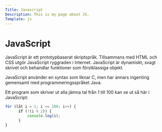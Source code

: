 ```yaml
---
Title: Javascript
Description: This is my page about JS.
Template: js
---
```


# JavaScript

JavaScript är ett prototypbaserat skriptspråk. Tillsammans med HTML och CSS utgör JavaScript ryggraden i Internet. JavaScript är dynamiskt, svagt skrivet och behandlar funktioner som förstklassiga objekt.

JavaScript använder en syntax som liknar C, men har annars ingenting gemensamt med programmeringsspråket Java.

Ett program som skriver ut alla jämna tal från 1 till 100 kan se ut så här i JavaScript:

```Javascript
för (låt i = 1; i <= 100; i++) {
      if (!(i % 2)) {
          console.log(i);
      }
}
```

